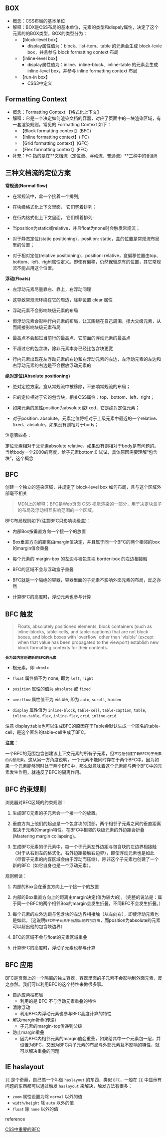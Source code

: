 ## BOX

* 概念：CSS布局的基本单位
* 解释：BOX是CSS布局的基本单位，元素的类型和dispaly属性，决定了这个元素的的BOX类型，BOX的类型分为：
	* 【block-level box】
		* display属性值为：block、list-item、table 的元素会生成 block-levle box，并且参与 block formatting context 布局
	* 【inline-level box】
		* display属性值为：inline、inline-block、inline-table 的元素会生成 inline-level box，并参与 inline formatting context 布局
	* 【run-in box】
		* CSS3中定义

## Formatting Context

* 概念：Formatting Context 【格式化上下文】
* 解释：它是一个决定如何渲染文档的容器，对应了页面中的一块渲染区域，有一套渲染规则。常见的 Formatting Context 如下：
	* 【Block formatting context】(BFC)
	* 【Inline formatting context】(IFC) 
	* 【Grid formatting context】(GFC)
	* 【Flex formatting context】(FFC)
* 补充：FC 指的是在**文档流（定位流、浮动流、普通流）**三种中的`普通流`

## 三种文档流的定位方案

**常规流(Normal flow)**

* 在常规流中，盒一个接着一个排列;

* 在块级格式化上下文里面， 它们竖着排列；

* 在行内格式化上下文里面， 它们横着排列;

* 当position为static或relative，并且float为none时会触发常规流；

* 对于静态定位(static positioning)，position: static，盒的位置是常规流布局里的位置；

* 对于相对定位(relative positioning)，position: relative，盒偏移位置由top、bottom、left、right属性定义。即使有偏移，仍然保留原有的位置，其它常规流不能占用这个位置。

**浮动(Floats)**

* 左浮动元素尽量靠左、靠上，右浮动同理

* 这导致常规流环绕在它的周边，除非设置 clear 属性

* 浮动元素不会影响块级元素的布局

* 但浮动元素会影响行内元素的布局，让其围绕在自己周围，撑大父级元素，从而间接影响块级元素布局

* 最高点不会超过当前行的最高点、它前面的浮动元素的最高点

* 不超过它的包含块，除非元素本身已经比包含块更宽

* 行内元素出现在左浮动元素的右边和右浮动元素的左边，左浮动元素的左边和右浮动元素的右边是不会摆放浮动元素的

**绝对定位(Absolute positioning)**

* 绝对定位方案，盒从常规流中被移除，不影响常规流的布局；

* 它的定位相对于它的包含块，相关CSS属性：top、bottom、left、right；

* 如果元素的属性position为absolute或fixed，它是绝对定位元素；

* 对于position: absolute，元素定位将相对于上级元素中最近的一个relative、fixed、absolute，如果没有则相对于body；

注意第四条：

定位元素相对于父元素absolute relative，如果没有则相对于body是有问题的。当给body一个2000的高度，给子元素bottom:0 试试，具体原因需要理解“包含块”，这个概念

## BFC

创建一个独立的渲染区域，并规定了 block-level box 如何布局，且与这个区域外部毫不相关

>MDN上的解释：BFC是Web页面 CSS 视觉渲染的一部分，用于决定块盒子的布局及浮动相互影响范围的一个区域。

BFC布局规则如下(注意BFC只影响块级盒)：

* 内部Box按垂直方向一个接一个的放置

* Box垂直方向的距离由margin值决定，并且属于同一个BFC的两个相邻的box的margin值会重叠

* 每个元素的 margin-box 的左边与被包含块 border-box 的左边相接触

* BFC的区域不会与浮动盒子重叠

* BFC就是一个隔绝的容器，容器里面的子元素不影响外面元素的布局，反之亦然

* 计算BFC的高度时，浮动元素也参与计算

## BFC 触发

> Floats, absolutely positioned elements, block containers (such as inline-blocks, table-cells, and table-captions) that are not block boxes, and block boxes with 'overflow' other than 'visible' (except when that value has been propagated to the viewport) establish new block formatting contexts for their contents.

**`会为其内容创建新的BFC的元素`**

* 根元素，即 `<html>`

* `float` 属性值不为 none, 即为 `left`, `right`

* `position` 属性的值为 `absolute` 或 `fixed`

* `overflow` 属性值不为 visible, 即为 `auto`, `scroll`, `hidden`

* `display` 属性值为 `inline-block`, `table-cell`, `table-caption`, `table`, `inline-table`, `flex`, `inline-flex`, `grid`, `inline-grid`

注意 display:table也可以生成BFC的原因在于Table会默认生成一个匿名的table-cell，是这个匿名的table-cell生成了BFC。

**注意**：

一个BFC的范围包含创建该上下文元素的所有子元素，但`不包括创建了新BFC的子元素的内部元素`。这从另一方角度说明，一个元素不能同时存在于两个BFC中。因为如果一个元素能够同时处于两个BFC中，那么就意味着这个元素能与两个BFC中的元素发生作用，就违反了BFC的隔离作用。

## BFC 约束规则

浏览器对BFC区域的约束规则：

1. 生成BFC元素的子元素会一个接一个的放置。

2. 垂直方向上他们的起点是一个包含块的顶部，两个相邻子元素之间的垂直距离取决于元素的margin特性。在BFC中相邻的块级元素的外边距会折叠(Mastering margin collapsing)。

3. 生成BFC元素的子元素中，每一个子元素左外边距与包含块的左边界相接触（对于从右到左的格式化，右外边距接触右边界），即使浮动元素也是如此（尽管子元素的内容区域会由于浮动而压缩），除非这个子元素也创建了一个新的BFC（如它自身也是一个浮动元素）。

规则解读：

1. 内部的Box会在垂直方向上一个接一个的放置

2. 内部的Box垂直方向上的距离由margin决定(值为较大的)。（完整的说法是：属于同一个BFC的两个相邻Box的margin会发生折叠，不同BFC不会发生折叠。）

3. 每个元素的左外边距与包含块的左边界相接触（从左向右），即使浮动元素也是如此。（这说明`BFC中子元素不会超出他的包含块`，而position为absolute的元素可以超出他的包含块边界）

4. BFC的区域不会与float的元素区域重叠

5. 计算BFC的高度时，浮动子元素也参与计算

## BFC 应用

BFC是页面上的一个隔离的独立容器，容器里面的子元素不会影响到外面元素，反之亦然。我们可以利用BFC的这个特性来做很多事。

* 自适应两栏布局
	* 利用的是 BFC 不与浮动元素重叠的特性
* 清除浮动
	* 利用BFC内浮动元素也参与BFC高度计算的特性
* 解决margin折叠(传递)
	* 子元素的margin-top传递到父级
* 防止margin重叠
	* 因为BFC内相邻元素的margin值会重叠，如果给其中一个元素包一层，并设置为BFC，又因为BFC内子元素的布局与外部元素互不影响的特性，就可以解决重叠的问题

## IE haslayout

`IE` 是个奇葩，自己搞一个叫做 `haslayout` 的东西，类似 `BFC`，一般在 `IE` 中显示有问题的东西都可以通过触发 `haslayout` 来解决，触发方法有很多：

* `zoom` 属性设置为除 `normal` 以外的值
* `width/height` 除 `auto` 以外的值
* `float` 除 `none` 以外的值

reference

[CSS中重要的BFC](https://juejin.im/post/5b51ee276fb9a04f86062cea)